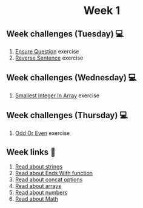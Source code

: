 <h1 align="center">Week 1</h1>

## Week challenges (Tuesday) 💻

1. [Ensure Question](2tuesday/) exercise
2. [Reverse Sentence](2tuesday/) exercise

## Week challenges (Wednesday) 💻

1. [Smallest Integer In Array](3wednesday/) exercise

## Week challenges (Thursday) 💻

1. [Odd Or Even](4thursday/) exercise

## Week links 🔗

1. [Read about strings](https://developer.mozilla.org/es/docs/Web/JavaScript/Reference/Global_Objects/String)
2. [Read about Ends With function](https://developer.mozilla.org/es/docs/Web/JavaScript/Reference/Global_Objects/String/endsWith)
3. [Read about concat options](https://masteringjs.io/tutorials/fundamentals/string-concat#:~:text=The%20%2B%20Operator,used%20to%20concatenate%20two%20strings.&text=You%20can%20also%20use%20%2B%3D,for%20a%20%3D%20a%20%2B%20b%20.&text=If%20the%20left%20hand%20side,hand%20side%20to%20a%20string.)
4. [Read about arrays](https://developer.mozilla.org/es/docs/Web/JavaScript/Reference/Global_Objects/Array)
5. [Read about numbers](https://developer.mozilla.org/es/docs/Web/JavaScript/Reference/Global_Objects/Number)
6. [Read about Math](https://developer.mozilla.org/es/docs/Web/JavaScript/Reference/Global_Objects/Math)
